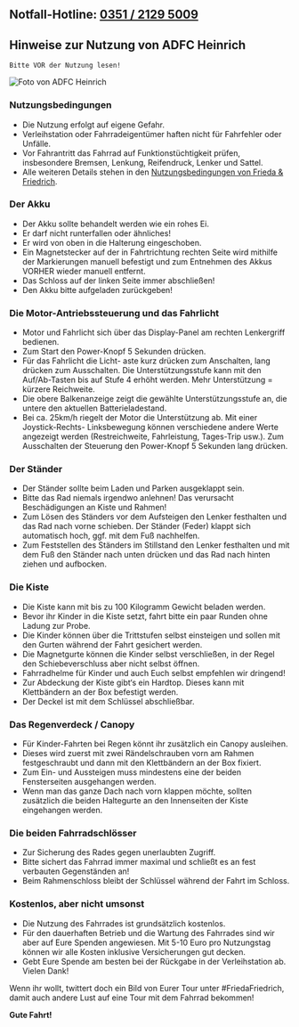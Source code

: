 ## Notfall-Hotline: [0351 / 2129 5009](tel:035121295009)

## Hinweise zur Nutzung von ADFC Heinrich
    Bitte VOR der Nutzung lesen!

![Foto von ADFC Heinrich](https://m-him.github.io/adfc-heinrich/32F709F5-24F7-4420-A6B8-B1C016190002.jpeg)

### Nutzungsbedingungen
- Die Nutzung erfolgt auf eigene Gefahr. 
- Verleihstation oder Fahrradeigentümer haften nicht für Fahrfehler oder Unfälle.
- Vor Fahrantritt das Fahrrad auf Funktionstüchtigkeit prüfen, insbesondere Bremsen, Lenkung, Reifendruck, Lenker und Sattel.
- Alle weiteren Details stehen in den [Nutzungsbedingungen von Frieda & Friedrich](https://friedafriedrich.de/AGB-Frieda-und-Friedrich.pdf).

### Der Akku
- Der Akku sollte behandelt werden wie ein rohes Ei.
- Er darf nicht runterfallen oder ähnliches!
- Er wird von oben in die Halterung eingeschoben.
- Ein Magnetstecker auf der in Fahrtrichtung rechten Seite wird mithilfe der Markierungen manuell befestigt und zum Entnehmen des Akkus VORHER wieder manuell entfernt. 
- Das Schloss auf der linken Seite immer abschließen!
- Den Akku bitte aufgeladen zurückgeben!

### Die Motor-Antriebssteuerung und das Fahrlicht
- Motor und Fahrlicht sich über das Display-Panel am rechten Lenkergriff bedienen. 
- Zum Start den Power-Knopf 5 Sekunden drücken. 
- Für das Fahrlicht die Licht- aste kurz drücken zum Anschalten, lang drücken zum Ausschalten. Die Unterstützungsstufe kann mit den Auf/Ab-Tasten bis auf Stufe 4 erhöht werden. Mehr Unterstützung = kürzere Reichweite. 
 - Die obere Balkenanzeige zeigt die gewählte Unterstützungsstufe an, die untere den aktuellen Batterieladestand.
 - Bei ca. 25km/h riegelt der Motor die Unterstützung ab. Mit einer Joystick-Rechts- Linksbewegung können verschiedene andere Werte angezeigt werden (Restreichweite, Fahrleistung, Tages-Trip usw.). Zum Ausschalten der Steuerung den Power-Knopf 5 Sekunden lang drücken.

### Der Ständer
- Der Ständer sollte beim Laden und Parken ausgeklappt sein. 
- Bitte das Rad niemals irgendwo anlehnen! Das verursacht Beschädigungen an Kiste und Rahmen! 
- Zum Lösen des Ständers vor dem Aufsteigen den Lenker festhalten und das Rad nach vorne schieben. Der Ständer (Feder) klappt sich automatisch hoch, ggf. mit dem Fuß nachhelfen. 
- Zum Feststellen des Ständers im Stillstand den Lenker festhalten und mit dem Fuß den Ständer nach unten drücken und das Rad nach hinten ziehen und aufbocken.

### Die Kiste
- Die Kiste kann mit bis zu 100 Kilogramm Gewicht beladen werden.
- Bevor ihr Kinder in die Kiste setzt, fahrt bitte ein paar Runden ohne Ladung zur Probe. 
- Die Kinder können über die Trittstufen selbst einsteigen und sollen mit den Gurten während der Fahrt gesichert werden. 
- Die Magnetgurte können die Kinder selbst verschließen, in der Regel den Schiebeverschluss aber nicht selbst öffnen. 
- Fahrradhelme für Kinder und auch Euch selbst empfehlen wir dringend!
- Zur Abdeckung der Kiste gibt‘s ein Hardtop. Dieses kann mit Klettbändern an der Box befestigt werden. 
- Der Deckel ist mit dem Schlüssel abschließbar. 

### Das Regenverdeck / Canopy
- Für Kinder-Fahrten bei Regen könnt ihr zusätzlich ein Canopy ausleihen. 
- Dieses wird zuerst mit zwei Rändelschrauben vorn am Rahmen festgeschraubt und dann mit den Klettbändern an der Box fixiert. 
- Zum Ein- und Aussteigen muss mindestens eine der beiden Fensterseiten ausgehangen werden. 
- Wenn man das ganze Dach nach vorn klappen möchte, sollten zusätzlich die beiden Haltegurte an den Innenseiten der Kiste eingehangen werden.

### Die beiden Fahrradschlösser
- Zur Sicherung des Rades gegen unerlaubten Zugriff. 
- Bitte sichert das Fahrrad immer maximal und schließt es an fest verbauten Gegenständen an! 
- Beim Rahmenschloss bleibt der Schlüssel während der Fahrt im Schloss.

### Kostenlos, aber nicht umsonst
- Die Nutzung des Fahrrades ist grundsätzlich kostenlos. 
- Für den dauerhaften Betrieb und die Wartung des Fahrrades sind wir aber auf Eure Spenden angewiesen. Mit 5-10 Euro pro Nutzungstag können wir alle Kosten inklusive Versicherungen gut decken. 
- Gebt Eure Spende am besten bei der Rückgabe in der Verleihstation ab. Vielen Dank!

Wenn ihr wollt, twittert doch ein Bild von Eurer Tour unter #FriedaFriedrich, damit auch andere Lust auf eine Tour mit dem Fahrrad bekommen!

**Gute Fahrt!**
